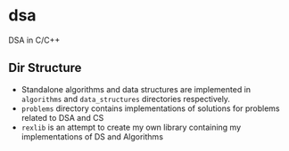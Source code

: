 # dsa
DSA in C/C++

## Dir Structure
- Standalone algorithms and data structures are implemented in `algorithms` and `data_structures` directories respectively.
- `problems` directory contains implementations of solutions for problems related to DSA and CS
- `rexlib` is an attempt to create my own library containing my implementations of DS and Algorithms
